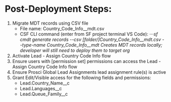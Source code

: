 # Post-Deployment Steps:

1. Migrate MDT records using CSV file
    - File name: Country_Code_Info__mdt.csv
    - CSF CLI command (enter from SF project terminal VS Code): 
    ⋅⋅⋅*sf cmdt generate records --csv [folder/]Country_Code_Info__mdt.csv --type-name Country_Code_Info__mdt*
    *Creates MDT records locally; developer will still need to deploy them to target org*
2. Activate Lead - Assign Country Code Info flow
3. Ensure users with [permission set] permissions can access the Lead - Assign Country Code Info flow
4. Ensure Prosci Global Lead Assignments lead assignment rule(s) is active
5. Grant Edit/Visible access for the following fields and permissions:
    - Lead.Country_Name__c
    - Lead.Languages__c
    - Lead.Queue_Family__c
